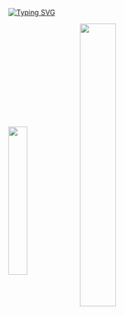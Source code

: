 
[![Typing SVG](https://readme-typing-svg.herokuapp.com?color=33F748&lines=Hi!+I+am+Mert%2C+Front-End+Developer;JavaScript+/+Typescript;ReactJS+%E2%9D%A4+Node.js)](https://git.io/typing-svg)
<p  align="start" href="https://github.com/anuraghazra/github-readme-stats">

  <img  width="27.5%"  align="center" src="https://github-readme-stats.vercel.app/api?username=merthaddad&theme=dark&show_icons=true&count_private=true&hide_rank=true" />
   <img width="38%" align="center" src="https://github-readme-stats.vercel.app/api/top-langs/?username=anuraghazra&layout=compact&theme=dark&hide=glsl,rust,go" />
</p>

<!--
<p  align="start">
<img  align="center" src="https://wakatime.com/badge/user/22717cb1-1a2e-449e-b96d-c321b32d6ccf.svg?style=flat" alt="Total time coded since Jun 1 2022" />
</p>
-->


<!--
waka check it later

https://github-readme-stats.vercel.app/api/wakatime?username=merthaddad&layout=compact&theme=dark

<img src="https://komarev.com/ghpvc/?username=merthaddad" alt="Total time coded since Jun 1 2022" />


![Anurag's GitHub stats](https://github-readme-stats.vercel.app/api/top-langs/?username=anuraghazra&layout=default&theme=dark&hide=glsl,rust,go)

![Anurag's GitHub stats](https://github-readme-stats.vercel.app/api?username=merthaddad&theme=dark&show_icons=true&count_private=true&hide_rank=true)

<img height="137px"
  src="https://stackoverflow-card.vercel.app/?userID=15783185&theme=dracula"
/>



![Anurag's GitHub stats](https://github-readme-stats.vercel.app/api?username=merthaddad)
-->

<!--
**MertHaddad/MertHaddad** is a ✨ _special_ ✨ repository because its `README.md` (this file) appears on your GitHub profile.

Here are some ideas to get you started:

- 🔭 I’m currently working on ...
- 🌱 I’m currently learning ...
- 👯 I’m looking to collaborate on ...
- 🤔 I’m looking for help with ...
- 💬 Ask me about ...
- 📫 How to reach me: ...
- 😄 Pronouns: ...
- ⚡ Fun fact: ...
,,
-->
